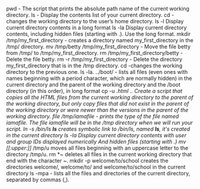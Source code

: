 pwd - The script that prints the absolute path name of the current working directory.
ls - Display the contents list of your current directory.
cd - changes the working directory to the user’s home directory.
ls -l Display current directory contents in a long format
ls -la Display current directory contents, including hidden files (starting with .). Use the long format.
mkdir /tmp/my_first_directory - creates a directory named my_first_directory in the /tmp/ directory.
mv /tmp/betty /tmp/my_first_directory - Move the file betty from /tmp/ to /tmp/my_first_directory.
rm /tmp/my_first_directory/betty - Delete the file betty.
rm -r /tmp/my_first_directory - Delete the directory my_first_directory that is in the /tmp directory.
cd -changes the working directory to the previous one.
ls -la. ../boot/ -  lists all files (even ones with names beginning with a period character, which are normally hidden) in the current directory and the parent of the working directory and the /boot directory (in this order), in long format
cp -u *.html .. Create a script that copies all the HTML files from the current working directory to the parent of the working directory, but only copy files that did not exist in the parent of the working directory or were newer than the versions in the parent of the working directory.
file /tmp/iamafile - prints the type of the file named iamafile. The file iamafile will be in the /tmp directory when we will run your script.
ln -s /bin/ls __ls__ creates symbolic link to /bin/ls, named __ls__, it's created in the current directory
ls -la Display current directory contents with user and group IDs displayed numerically And hidden files (starting with .)
mv [[:upper:]]* /tmp/u moves all files beginning with an uppercase letter to the directory /tmp/u.
rm *~  deletes all files in the current working directory that end with the character ~.
mkdir -p welcome/to/school creates the directories welcome/, welcome/to/ and welcome/to/school in the current directory
ls -mpa - lists all the files and directories of the current directory, separated by commas (,).